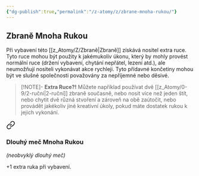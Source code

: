 ```yaml
---
{"dg-publish":true,"permalink":"/z-atomy/z/zbrane-mnoha-rukou/"}
---
```


## Zbraně Mnoha Rukou
Při vybavení této [[z_Atomy/Z/Zbraně\|Zbraně]] získává nositel extra ruce. Tyto ruce mohou být použity k jakémukoliv úkonu, který by mohly provést normální ruce (držení vybavení, chytání nepřátel, lezení atd.), ale neumožňují nositeli vykonávat akce rychleji. Tyto přídavné končetiny mohou být ve slušné společnosti považovány za nepříjemné nebo děsivé.
>[!NOTE]- **Extra Ruce?!**
>Můžete například používat dvě [[z_Atomy/0-9/2-ruční\|2-ruční]] zbraně současně, nebo nosit více než jeden štít, nebo chytit dvě různá stvoření a zároveň na obě zaútočit, nebo provádět jakékoliv jiné kreativní úkoly, pokud máte dostatek rukou k jejich vykonání.


<div class="transclusion internal-embed is-loaded"><a class="markdown-embed-link" href="/z-atomy/d/dlouhy-mec-mnoha-rukou/" aria-label="Open link"><svg xmlns="http://www.w3.org/2000/svg" width="24" height="24" viewBox="0 0 24 24" fill="none" stroke="currentColor" stroke-width="2" stroke-linecap="round" stroke-linejoin="round" class="svg-icon lucide-link"><path d="M10 13a5 5 0 0 0 7.54.54l3-3a5 5 0 0 0-7.07-7.07l-1.72 1.71"></path><path d="M14 11a5 5 0 0 0-7.54-.54l-3 3a5 5 0 0 0 7.07 7.07l1.71-1.71"></path></svg></a><div class="markdown-embed">




### **Dlouhý meč Mnoha Rukou** 
*(neobvyklý dlouhý meč)*

+1 extra ruka při vybavení.

</div></div>

